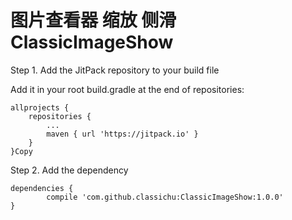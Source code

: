 # 图片查看器 缩放 侧滑 ClassicImageShow





Step 1. Add the JitPack repository to your build file

Add it in your root build.gradle at the end of repositories:

	allprojects {
		repositories {
			...
			maven { url 'https://jitpack.io' }
		}
	}Copy
Step 2. Add the dependency

	dependencies {
	        compile 'com.github.classichu:ClassicImageShow:1.0.0'
	}
